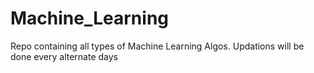 # Machine_Learning
Repo containing all types of Machine Learning Algos.
Updations will be done every alternate days
